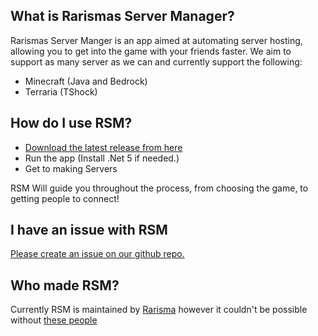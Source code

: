 ## What is Rarismas Server Manager?
Rarismas Server Manger is an app aimed at automating server hosting, allowing you to get into the game with your friends faster.
We aim to support as many server as we can and currently support the following:
  - Minecraft (Java and Bedrock)
  - Terraria (TShock)

## How do I use RSM?
  - [Download the latest release from here](https://github.com/Rarisma/Rarismas-Server-Manager/releases)
  - Run the app (Install .Net 5 if needed.)
  - Get to making Servers
  
  RSM Will guide you throughout the process, from choosing the game, to getting people to connect!
 
## I have an issue with RSM
[Please create an issue on our github repo.](https://github.com/Rarisma/Rarismas-Server-Manager/issues)

## Who made RSM?
Currently RSM is maintained by [Rarisma](https://github.com/Rarisma) however it couldn't be possible without [these people](https://rarisma.github.io/Rarismas-Server-Manager/help/Aknowledgements)
